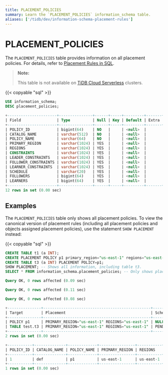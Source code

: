 ```yaml
---
title: PLACEMENT_POLICIES
summary: Learn the `PLACEMENT_POLICIES` information_schema table.
aliases: ['/tidb/dev/information-schema-placement-rules']
---
```


# PLACEMENT_POLICIES

The `PLACEMENT_POLICIES` table provides information on all placement policies. For details, refer to [Placement Rules in SQL](/placement-rules-in-sql.md).

> **Note:**
>
> This table is not available on [TiDB Cloud Serverless](https://docs.pingcap.com/tidbcloud/select-cluster-tier#tidb-serverless) clusters.

{{< copyable "sql" >}}

```sql
USE information_schema;
DESC placement_policies;
```

```sql
+----------------------+---------------+------+-----+---------+-------+
| Field                | Type          | Null | Key | Default | Extra |
+----------------------+---------------+------+-----+---------+-------+
| POLICY_ID            | bigint(64)    | NO   |     | <null>  |       |
| CATALOG_NAME         | varchar(512)  | NO   |     | <null>  |       |
| POLICY_NAME          | varchar(64)   | NO   |     | <null>  |       |
| PRIMARY_REGION       | varchar(1024) | YES  |     | <null>  |       |
| REGIONS              | varchar(1024) | YES  |     | <null>  |       |
| CONSTRAINTS          | varchar(1024) | YES  |     | <null>  |       |
| LEADER_CONSTRAINTS   | varchar(1024) | YES  |     | <null>  |       |
| FOLLOWER_CONSTRAINTS | varchar(1024) | YES  |     | <null>  |       |
| LEARNER_CONSTRAINTS  | varchar(1024) | YES  |     | <null>  |       |
| SCHEDULE             | varchar(20)   | YES  |     | <null>  |       |
| FOLLOWERS            | bigint(64)    | YES  |     | <null>  |       |
| LEARNERS             | bigint(64)    | YES  |     | <null>  |       |
+----------------------+---------------+------+-----+---------+-------+
12 rows in set (0.00 sec)
```

## Examples

The `PLACEMENT_POLICIES` table only shows all placement policies. To view the canonical version of placement rules (including all placement policies and objects assigned placement policies), use the statement `SHOW PLACEMENT` instead:

{{< copyable "sql" >}}

```sql
CREATE TABLE t1 (a INT); 
CREATE PLACEMENT POLICY p1 primary_region="us-east-1" regions="us-east-1";
CREATE TABLE t3 (a INT) PLACEMENT POLICY=p1;
SHOW PLACEMENT; -- Shows all information, including table t3.
SELECT * FROM information_schema.placement_policies; -- Only shows placement policies, excluding t3.
```

```sql
Query OK, 0 rows affected (0.09 sec)

Query OK, 0 rows affected (0.11 sec)

Query OK, 0 rows affected (0.08 sec)

+---------------+------------------------------------------------+------------------+
| Target        | Placement                                      | Scheduling_State |
+---------------+------------------------------------------------+------------------+
| POLICY p1     | PRIMARY_REGION="us-east-1" REGIONS="us-east-1" | NULL             |
| TABLE test.t3 | PRIMARY_REGION="us-east-1" REGIONS="us-east-1" | PENDING          |
+---------------+------------------------------------------------+------------------+
2 rows in set (0.00 sec)

+-----------+--------------+-------------+----------------+-----------+-------------+--------------------+----------------------+---------------------+----------+-----------+----------+
| POLICY_ID | CATALOG_NAME | POLICY_NAME | PRIMARY_REGION | REGIONS   | CONSTRAINTS | LEADER_CONSTRAINTS | FOLLOWER_CONSTRAINTS | LEARNER_CONSTRAINTS | SCHEDULE | FOLLOWERS | LEARNERS |
+-----------+--------------+-------------+----------------+-----------+-------------+--------------------+----------------------+---------------------+----------+-----------+----------+
| 1         | def          | p1          | us-east-1      | us-east-1 |             |                    |                      |                     |          | 2         | 0        |
+-----------+--------------+-------------+----------------+-----------+-------------+--------------------+----------------------+---------------------+----------+-----------+----------+
1 rows in set (0.00 sec)
```
